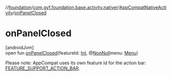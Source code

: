 //[foundation](../../../index.md)/[com.gyf.foundation.base.activity.nativer](../index.md)/[AppCompatNativeActivity](index.md)/[onPanelClosed](on-panel-closed.md)

# onPanelClosed

[androidJvm]\
open fun [onPanelClosed](on-panel-closed.md)(featureId: [Int](https://kotlinlang.org/api/core/kotlin-stdlib/kotlin/-int/index.html), @[NonNull](https://developer.android.com/reference/kotlin/androidx/annotation/NonNull.html)menu: [Menu](https://developer.android.com/reference/kotlin/android/view/Menu.html))

Please note: AppCompat uses its own feature id for the action bar: [FEATURE_SUPPORT_ACTION_BAR](https://developer.android.com/reference/kotlin/androidx/appcompat/app/AppCompatDelegate.html#feature_support_action_bar).